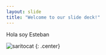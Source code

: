 ```yaml
---
layout: slide
title: "Welcome to our slide deck!"
---
```


Hola soy Esteban

![saritocat](https://octodex.github.com/images/saritocat.png)
{: .center}
